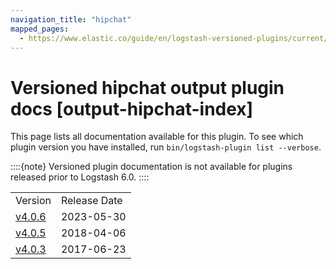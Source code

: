 ```yaml
---
navigation_title: "hipchat"
mapped_pages:
  - https://www.elastic.co/guide/en/logstash-versioned-plugins/current/output-hipchat-index.html
---
```


# Versioned hipchat output plugin docs [output-hipchat-index]


This page lists all documentation available for this plugin.  To see which plugin version you have installed, run `bin/logstash-plugin list --verbose`.

::::{note}
Versioned plugin documentation is not available for plugins released prior to Logstash 6.0.
::::


|     |     |
| --- | --- |
| Version | Release Date |
| [v4.0.6](v4-0-6-plugins-outputs-hipchat.md) | 2023-05-30 |
| [v4.0.5](v4-0-5-plugins-outputs-hipchat.md) | 2018-04-06 |
| [v4.0.3](v4-0-3-plugins-outputs-hipchat.md) | 2017-06-23 |




